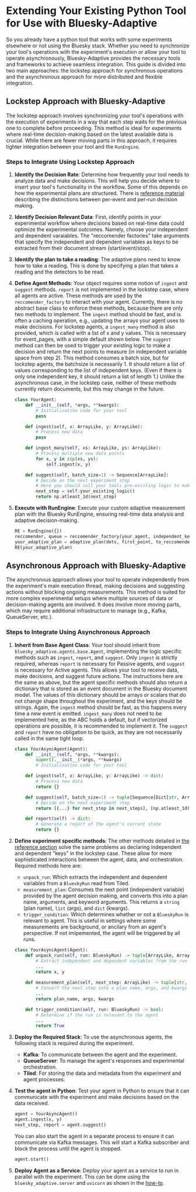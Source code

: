 # Extending Your Existing Python Tool for Use with Bluesky-Adaptive

So you already have a python tool that works with some experiments elsewhere or not using the Bluesky stack.
Whether you need to synchronize your tool's operations with the experiment's execution or allow your tool to operate asynchronously, Bluesky-Adaptive provides the necessary tools and frameworks to achieve seamless integration.
This guide is divided into two main approaches: the lockstep approach for synchronous operations and the asynchronous approach for more distributed and flexible integration.

## Lockstep Approach with Bluesky-Adaptive

The lockstep approach involves synchronizing your tool's operations with the execution of experiments in a way that each step waits for the previous one to complete before proceeding.
This method is ideal for experiments where real-time decision-making based on the latest available data is crucial.
While there are fewer moving parts in this approach, it requires tighter integration between your tool and the `RunEngine`.

### Steps to Integrate Using Lockstep Approach

1. **Identify the Decision Rate**: Determine how frequently your tool needs to analyze data and make decisions.
This will help you decide where to insert your tool's functionality in the workflow.
Some of this depends on how the experimental plans are structured. There is [reference material](../reference/lock-step.rst) describing the distinctions between
per-event and per-run decision making.

2. **Identify Decision Relevant Data**: First, identify points in your experimental workflow where decisions based on real-time data could optimize the experimental outcomes. Namely, choose your independent and dependent varaiables.
The "reccomender factories" take arguments that specify the independent and dependent variables as keys to be extracted from their document stream (start/event/stop).

3. **Identify the plan to take a reading**: The adaptive plans need to know how to take a reading.
This is done by specifying a plan that takes a reading and the detectors to be read.

4. **Define Agent Methods**: Your object requires some notion of `ingest` and `suggest` methods. `report` is not implemented in the lockstep case, where all agents are active.
These methods are used by the `reccomender_factory` to interact with your agent.
Currently, there is no abstract base class to enforce these methods, because there are only two methods to implement.
The `ingest` method should be fast, and is often a caching operation, e.g., updating the arrays your agent uses to make decisions.
For lockstep agents, a `ingest_many` method is also provided, which is called with a list of x and y values. This is necessary for event_pages, with a simple default shown below.
The `suggest` method can then be used to trigger your existing logic to make a decision and return the next points to measure (in independent variable space from step 2).
This method consumes a batch size, but for lockstep agents, the batchsize is necessarily 1.  It should return a list of values corresponding to the list of independent keys. (Even if there is only one independent key, it should return a list of length 1.)
Unlike the asynchronous case, in the lockstep case, neither of these methods currently return documents, but this may change in the future.

    ```python
    class YourAgent:
        def __init__(self, *args, **kwargs):
            # Initialization code for your tool
            pass

        def ingest(self, x: ArrayLike, y: ArrayLike):
            # Process new data
            pass

        def ingest_many(self, xs: ArrayLike, ys: ArrayLike):
            # Process multiple new data points
            for x, y in zip(xs, ys):
                self.ingest(x, y)

        def suggest(self, batch_size=1) -> Sequence[ArrayLike]:
            # Decide on the next experiment step
            # Here you should call your tools pre-existing logic to make a choice.
            next_step = self.your_existing_logic()
            return np.atleast_1d(next_step)
    ```

5. **Execute with RunEngine**: Execute your custom adaptive measurement plan with the Bluesky RunEngine, ensuring real-time data analysis and adaptive decision-making.

    ```python
    RE = RunEngine({})
    reccomender, queue = reccomender_factory(your_agent, independent_keys, dependent_keys)
    your_adaptive_plan = adaptive_plan(dets, first_point, to_reccomender=reccomender, from_reccomender=queue)
    RE(your_adaptive_plan)
    ```

## Asynchronous Approach with Bluesky-Adaptive

The asynchronous approach allows your tool to operate independently from the experiment's main execution thread, making decisions and suggesting actions without blocking ongoing measurements.
This method is suited for more complex experimental setups where multiple sources of data or decision-making agents are involved.
It does involve more moving parts, which may require additional infrastructure to manage (e.g., Kafka, QueueServer, etc.).

### Steps to Integrate Using Asynchronous Approach

1. **Inherit from Base Agent Class**: Your tool should inherit from `bluesky_adaptive.agents.base.Agent`, implementing the logic specific methods such as `ingest`, `report`, and `suggest`. Only `ingest` is strictly required, whereas `report` is necessary for Passive agents, and `suggest` is necessary for Active agents.
This allows your tool to receive data, make decisions, and suggest future actions.
The instructions here are the same as above, but the agent specific methods should also return a dictionary that is stored as an event document in the Bluesky document model. The values of this dictionary should be arrays or scalars that do not change shape throughout the experiment, and the keys should be strings.
Again, the `ingest` method should be fast, as this happens every time a new event is emitted. `ingest_many` does not need to be implemented here, as the ABC holds a default, but if vectorized operations are possible, it is recommended to implement it.
The `suggest` and `report` have no obligation to be quick, as they are not necessarily called in the same tight loop.

    ```python
    class YourAsyncAgent(Agent):
        def __init__(self, *args, **kwargs):
            super().__init__(*args, **kwargs)
            # Initialization code for your tool

        def ingest(self, x: ArrayLike, y: ArrayLike) -> dict:
            # Process new data
            return {}

        def suggest(self, batch_size=1) -> tuple[Sequence[Dict[str, ArrayLike]], Sequence[ArrayLike]]:
            # Decide on the next experiment step
            return [{...} for next_step in next_steps], [np.atleast_1d(next_step) for next_step in next_steps]

        def report(self) -> dict:
            # Generate a report of the agent's current state
            return {}
    ```

2. **Define experiment specific methods**: The other methods detailed in [the reference section](../reference/agent-api.md) solve the same problems as declaring independent and dependent "keys" in the lockstep case.
These allow for more sophisticated interactions between the agent, data, and orchestration.
Required methods here are:
   - `unpack_run`: Which extracts the independent and dependent variables from a `BlueskyRun` read from Tiled.
   - `measurement_plan`: Consumes the next point (independent variable) provided by the agent decision making, and converts this into a plan name, arguments, and keyword arguments. This returns a `string` (plan name), `list` (args), and `dict` (kwargs).
   - `trigger_condition`: Which determines whether or not a `BlueskyRun` is relevant to agent. This is useful in settings where some measurements are background, or ancilary from an agent's perspective. If not imlpemented, the agent will be triggered by all runs.

    ```python
    class YourAsyncAgent(Agent):
        def unpack_run(self, run: BlueskyRun) -> tuple[ArrayLike, ArrayLike]:
            # Extract independent and dependent variables from the run
            ...
            return x, y
        
        def measurement_plan(self, next_step: ArrayLike) -> tuple[str, list, dict]:
            # Convert the next step into a plan name, args, and kwargs
            ...
            return plan_name, args, kwargs

        def trigger_condition(self, run: BlueskyRun) -> bool:
            # Determine if the run is relevant to the agent
            ...
            return True
    ```

3. **Deploy the Required Stack**: To use the asynchronous agents, the following stack is required during the experiment.
   - **Kafka**: To communicate between the agent and the experiment.
   - **QueueServer**: To manage the agent's responses and experimental orchestration.
   - **Tiled**: For storing the data and metadata from the experiment and agent processes. 

4. **Test the agent in Python**: Test your agent in Python to ensure that it can communicate with the experiment and make decisions based on the data received.

    ```python
    agent = YourAsyncAgent()
    agent.ingest(x, y)
    next_step, report = agent.suggest()
    ```

    You can also start the agent in a separate process to ensure it can communicate via Kafka messages. This will start a Kafka subscriber and block the process until the agent is stopped.

    ```python
    agent.start()
    ```

5. **Deploy Agent as a Service**: Deploy your agent as a service to run in parallel with the experiment. This can be done using the `bluesky_adaptive.server` and `uvicorn` as shown in the [how-to](./use-service.md).
